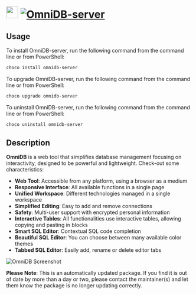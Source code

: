 ﻿# <img src="https://cdn.jsdelivr.net/gh/mkevenaar/chocolatey-packages@35a3c2c9405695b548d10666884abcf238e92e1e/icons/omnidb-server.png" width="32" height="32"/> [![OmniDB-server](https://img.shields.io/chocolatey/v/omnidb-server.svg?label=OmniDB-server)](https://chocolatey.org/packages/omnidb-server)

## Usage
To install OmniDB-server, run the following command from the command line or from PowerShell:
```powershell
choco install omnidb-server
```

To upgrade OmniDB-server, run the following command from the command line or from PowerShell:
```powershell
choco upgrade omnidb-server
```

To uninstall OmniDB-server, run the following command from the command line or from PowerShell:
```powershell
choco uninstall omnidb-server
```

## Description
**OmniDB** is a web tool that simplifies database management focusing on interactivity, designed to be powerful and lightweight. Check-out some characteristics:

- **Web Tool**: Accessible from any platform, using a browser as a medium
- **Responsive Interface**: All available functions in a single page
- **Unified Workspace**: Different technologies managed in a single workspace
- **Simplified Editing**: Easy to add and remove connections
- **Safety**: Multi-user support with encrypted personal information
- **Interactive Tables**: All functionalities use interactive tables, allowing copying and pasting in blocks
- **Smart SQL Editor**: Contextual SQL code completion
- **Beautiful SQL Editor**: You can choose between many available color themes
- **Tabbed SQL Editor**: Easily add, rename or delete editor tabs

![OmniDB Screenshot](https://omnidb.org/images/screenshots/screen00.png)

**Please Note**: This is an automatically updated package. If you find it is
out of date by more than a day or two, please contact the maintainer(s) and
let them know the package is no longer updating correctly.

